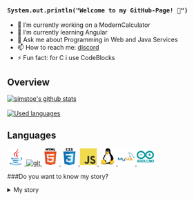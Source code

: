 

### `                                              System.out.println("Welcome to my GitHub-Page! 👋")` 

- 🔭 I’m currently working on a ModernCalculator
- 🌱 I’m currently learning Angular
- 💬 Ask me about Programming in Web and Java Services
- 📫 How to reach me: [discord](http://de.spongepedia.org/images/MrwasgehtdasanFuehrerschein.jpg)
- ⚡ Fun fact: for C i use CodeBlocks

## Overview
[![simstoe's github stats](https://github-readme-stats.vercel.app/api?username=simstoe&theme=tokyonight)](https://github.com/simstoe/github-readme-stats)
<br/>
<br/>
[![Used languages](https://github-readme-stats.vercel.app/api/top-langs/?username=simstoe&layout=compact&theme=tokyonight)](https://github-readme-stats.vercel.app/api/top-langs/?username=simstoe&layout=compact&theme=tokyonight)
<br/>


## Languages
<p align="left"></a>
<a href="https://www.java.com" target="_blank"> <img src="https://raw.githubusercontent.com/devicons/devicon/master/icons/java/java-original.svg" alt="java" width="40" height="40"/> </a> 
<a href="https://git-scm.com/" target="_blank"> <img src="https://www.vectorlogo.zone/logos/git-scm/git-scm-icon.svg" alt="git" width="40" height="40"/> </a> 
<a href="https://www.w3.org/html/" target="_blank"> <img src="https://raw.githubusercontent.com/devicons/devicon/master/icons/html5/html5-original-wordmark.svg" alt="html5" width="40" height="40"/> </a> 
<a href="https://www.w3schools.com/css/" target="_blank"> <img src="https://raw.githubusercontent.com/devicons/devicon/master/icons/css3/css3-original-wordmark.svg" alt="css3" width="40" height="40"/> </a> 
<a href="https://developer.mozilla.org/en-US/docs/Web/JavaScript" target="_blank"> <img src="https://raw.githubusercontent.com/devicons/devicon/master/icons/javascript/javascript-original.svg" alt="javascript" width="40" height="40"/></a><a href="https://www.linux.org/" target="_blank"> <img src="https://raw.githubusercontent.com/devicons/devicon/master/icons/linux/linux-original.svg" alt="linux" width="40" height="40"/> </a> 
<a href="https://www.mysql.com/" target="_blank"> <img src="https://raw.githubusercontent.com/devicons/devicon/master/icons/mysql/mysql-original-wordmark.svg" alt="mysql" width="40" height="40"/> </a> 
<a href="https://www.arduino.cc//" target="_blank"> <img src="https://raw.githubusercontent.com/devicons/devicon/master/icons/arduino/arduino-original-wordmark.svg"alt="arduino" width="40" height="40"/> </a>
</p>

###Do you want to know my story?

<details>
  <summary>My story</summary>
</details>

